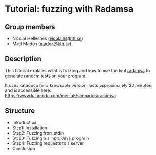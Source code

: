 # Tutorial: fuzzing with Radamsa

## Group members
- Nicolai Hellesnes (nicolaih@kth.se)
- Maël Madon (madon@kth.se)

## Description
This tutorial explains what is fuzzing and how to use the tool [radamsa](https://gitlab.com/akihe/radamsa) to generate random tests on your program.

It uses katacoda for a browsable version, lasts approximately 20 minutes and is accessible here: https://www.katacoda.com/mema5/scenarios/radamsa

## Structure
- Introduction
- Step1: Installation
- Step2: Fuzzing from stdin
- Step3: Fuzzing a simple Java program
- Step4: Fuzzing requests to a server
- Conclusion